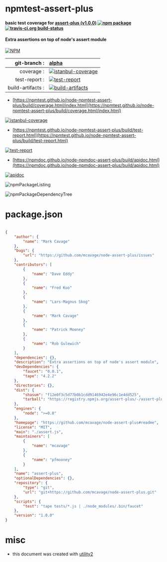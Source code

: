 # npmtest-assert-plus

#### basic test coverage for  [assert-plus (v1.0.0)](https://github.com/mcavage/node-assert-plus#readme)  [![npm package](https://img.shields.io/npm/v/npmtest-assert-plus.svg?style=flat-square)](https://www.npmjs.org/package/npmtest-assert-plus) [![travis-ci.org build-status](https://api.travis-ci.org/npmtest/node-npmtest-assert-plus.svg)](https://travis-ci.org/npmtest/node-npmtest-assert-plus)

#### Extra assertions on top of node's assert module

[![NPM](https://nodei.co/npm/assert-plus.png?downloads=true&downloadRank=true&stars=true)](https://www.npmjs.com/package/assert-plus)

| git-branch : | [alpha](https://github.com/npmtest/node-npmtest-assert-plus/tree/alpha)|
|--:|:--|
| coverage : | [![istanbul-coverage](https://npmtest.github.io/node-npmtest-assert-plus/build/coverage.badge.svg)](https://npmtest.github.io/node-npmtest-assert-plus/build/coverage.html/index.html)|
| test-report : | [![test-report](https://npmtest.github.io/node-npmtest-assert-plus/build/test-report.badge.svg)](https://npmtest.github.io/node-npmtest-assert-plus/build/test-report.html)|
| build-artifacts : | [![build-artifacts](https://npmtest.github.io/node-npmtest-assert-plus/glyphicons_144_folder_open.png)](https://github.com/npmtest/node-npmtest-assert-plus/tree/gh-pages/build)|

- [https://npmtest.github.io/node-npmtest-assert-plus/build/coverage.html/index.html](https://npmtest.github.io/node-npmtest-assert-plus/build/coverage.html/index.html)

[![istanbul-coverage](https://npmtest.github.io/node-npmtest-assert-plus/build/screenCapture.buildCi.browser.%252Ftmp%252Fbuild%252Fcoverage.lib.html.png)](https://npmtest.github.io/node-npmtest-assert-plus/build/coverage.html/index.html)

- [https://npmtest.github.io/node-npmtest-assert-plus/build/test-report.html](https://npmtest.github.io/node-npmtest-assert-plus/build/test-report.html)

[![test-report](https://npmtest.github.io/node-npmtest-assert-plus/build/screenCapture.buildCi.browser.%252Ftmp%252Fbuild%252Ftest-report.html.png)](https://npmtest.github.io/node-npmtest-assert-plus/build/test-report.html)

- [https://npmdoc.github.io/node-npmdoc-assert-plus/build/apidoc.html](https://npmdoc.github.io/node-npmdoc-assert-plus/build/apidoc.html)

[![apidoc](https://npmdoc.github.io/node-npmdoc-assert-plus/build/screenCapture.buildCi.browser.%252Ftmp%252Fbuild%252Fapidoc.html.png)](https://npmdoc.github.io/node-npmdoc-assert-plus/build/apidoc.html)

![npmPackageListing](https://npmtest.github.io/node-npmtest-assert-plus/build/screenCapture.npmPackageListing.svg)

![npmPackageDependencyTree](https://npmtest.github.io/node-npmtest-assert-plus/build/screenCapture.npmPackageDependencyTree.svg)



# package.json

```json

{
    "author": {
        "name": "Mark Cavage"
    },
    "bugs": {
        "url": "https://github.com/mcavage/node-assert-plus/issues"
    },
    "contributors": [
        {
            "name": "Dave Eddy"
        },
        {
            "name": "Fred Kuo"
        },
        {
            "name": "Lars-Magnus Skog"
        },
        {
            "name": "Mark Cavage"
        },
        {
            "name": "Patrick Mooney"
        },
        {
            "name": "Rob Gulewich"
        }
    ],
    "dependencies": {},
    "description": "Extra assertions on top of node's assert module",
    "devDependencies": {
        "faucet": "0.0.1",
        "tape": "4.2.2"
    },
    "directories": {},
    "dist": {
        "shasum": "f12e0f3c5d77b0b1cdd9146942e4e96c1e4dd525",
        "tarball": "https://registry.npmjs.org/assert-plus/-/assert-plus-1.0.0.tgz"
    },
    "engines": {
        "node": ">=0.8"
    },
    "homepage": "https://github.com/mcavage/node-assert-plus#readme",
    "license": "MIT",
    "main": "./assert.js",
    "maintainers": [
        {
            "name": "mcavage"
        },
        {
            "name": "pfmooney"
        }
    ],
    "name": "assert-plus",
    "optionalDependencies": {},
    "repository": {
        "type": "git",
        "url": "git+https://github.com/mcavage/node-assert-plus.git"
    },
    "scripts": {
        "test": "tape tests/*.js | ./node_modules/.bin/faucet"
    },
    "version": "1.0.0"
}
```



# misc
- this document was created with [utility2](https://github.com/kaizhu256/node-utility2)
